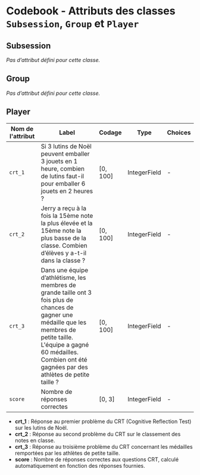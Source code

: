 # Codebook - Attributs des classes `Subsession`, `Group` et `Player`

## Subsession

*Pas d’attribut défini pour cette classe.*

## Group

*Pas d’attribut défini pour cette classe.*

## Player

| Nom de l'attribut | Label                                                                                   | Codage  | Type         | Choices |
|-------------------|-----------------------------------------------------------------------------------------|---------|--------------|---------|
| `crt_1`           | Si 3 lutins de Noël peuvent emballer 3 jouets en 1 heure, combien de lutins faut-il pour emballer 6 jouets en 2 heures ? | [0, 100] | IntegerField | -       |
| `crt_2`           | Jerry a reçu à la fois la 15ème note la plus élevée et la 15ème note la plus basse de la classe. Combien d’élèves y a-t-il dans la classe ? | [0, 100] | IntegerField | -       |
| `crt_3`           | Dans une équipe d’athlétisme, les membres de grande taille ont 3 fois plus de chances de gagner une médaille que les membres de petite taille. L'équipe a gagné 60 médailles. Combien ont été gagnées par des athlètes de petite taille ? | [0, 100] | IntegerField | -       |
| `score`           | Nombre de réponses correctes                                                          | [0, 3]   | IntegerField | -       |

- **crt_1** : Réponse au premier problème du CRT (Cognitive Reflection Test) sur les lutins de Noël.
- **crt_2** : Réponse au second problème du CRT sur le classement des notes en classe.
- **crt_3** : Réponse au troisième problème du CRT concernant les médailles remportées par les athlètes de petite taille.
- **score** : Nombre de réponses correctes aux questions CRT, calculé automatiquement en fonction des réponses fournies.

